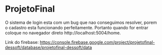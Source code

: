 # ProjetoFinal

O sistema de login esta com um bug que nao conseguimos resolver, porem o cadastro esta funcionando perfeitamente. Portanto quando for entrar coloque no navegador direto http://localhost:5004/home.

Link do firebase: https://console.firebase.google.com/project/projetofinal-dessoft/database/projetofinal-dessoft/data
